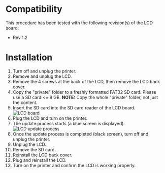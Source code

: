 # Compatibility

This procedure has been tested with the following revision(s) of the LCD board:

- Rev 1.2

# Installation

1. Turn off and unplug the printer.
2. Remove and unplug the LCD.
3. Remove the 4 screws at the back of the LCD, then remove the LCD back cover.
4. Copy the "private" folder to a freshly formatted FAT32 SD card. Please use a SD card <= 8 GB. __NOTE:__ Copy the whole "private" folder, not just the content.
5. Insert the SD card into the SD card reader of the LCD board.
   ![LCD board](https://user-images.githubusercontent.com/32720778/201534741-b6e94378-7024-48dd-a0bb-62c846e3251a.png)
7. Plug the LCD and turn on the printer.
8. The update process starts (a blue screen is displayed).
   ![LCD update process](https://user-images.githubusercontent.com/32720778/201534798-12150749-b39c-4574-8f6c-799c2a09ecc1.png)
10. Once the update process is completed (black screen), turn off and unplug the printer.
11. Unplug the LCD.
12. Remove the SD card.
13. Reinstall the LCD back cover.
14. Plug and reinstall the LCD.
15. Turn on the printer and confirm the LCD is working properly.
